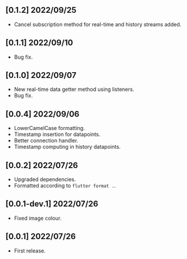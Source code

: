 ## [0.1.2] 2022/09/25
* Cancel subscription method for real-time and history streams added. 

## [0.1.1] 2022/09/10
* Bug fix. 

## [0.1.0] 2022/09/07
* New real-time data getter method using listeners. 
* Bug fix.  

## [0.0.4] 2022/09/06

* LowerCamelCase formatting. 
* Timestamp insertion for datapoints.
* Better connection handler.
* Timestamp computing in history datapoints. 
## [0.0.2] 2022/07/26

* Upgraded dependencies. 
* Formatted according to `flutter format .`.


## [0.0.1-dev.1] 2022/07/26

* Fixed image colour. 

## [0.0.1] 2022/07/26

* First release. 
